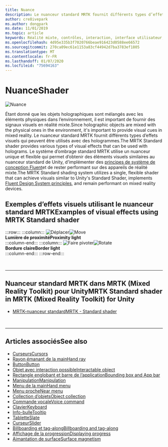 ```yaml
---
title: Nuance
description: Le nuanceur standard MRTK fournit différents types d’effets visuels qui peuvent être utilisés avec des hologrammes.
author: cre8ivepark
ms.author: dongpark
ms.date: 11/01/2019
ms.topic: article
keywords: Réalité mixte, contrôles, interaction, interface utilisateur, expérience utilisateur
ms.openlocfilehash: 4d95e335b3f7020766beae916423d0588ee66572
ms.sourcegitcommit: 270ca09ec61e1153a83cf44942d7ba3783ef1805
ms.translationtype: MT
ms.contentlocale: fr-FR
ms.lasthandoff: 01/07/2020
ms.locfileid: "75694163"
---
```

# <a name="shader"></a><span data-ttu-id="61e98-104">Nuance</span><span class="sxs-lookup"><span data-stu-id="61e98-104">Shader</span></span>

![Nuance](images/UX/UX_Hero_StandardShader.jpg)

<span data-ttu-id="61e98-106">Étant donné que les objets holographiques sont mélangés avec les éléments physiques dans l’environnement, il est important de fournir des signaux visuels en réalité mixte.</span><span class="sxs-lookup"><span data-stu-id="61e98-106">Since holographic objects are mixed with the physical ones in the environment, it's important to provide visual cues in mixed reality.</span></span> <span data-ttu-id="61e98-107">Le nuanceur standard MRTK fournit différents types d’effets visuels qui peuvent être utilisés avec des hologrammes.</span><span class="sxs-lookup"><span data-stu-id="61e98-107">The MRTK Standard shader provides various types of visual effects that can be used with holograms.</span></span> <span data-ttu-id="61e98-108">Le système d’ombrage standard MRTK utilise un nuanceur unique et flexible qui permet d’obtenir des éléments visuels similaires au nuanceur standard de Unity, d’implémenter des [principes de système de conception Fluent](https://www.microsoft.com/design/fluent/#/)et de rester performant sur des appareils de réalité mixte.</span><span class="sxs-lookup"><span data-stu-id="61e98-108">The MRTK Standard shading system utilizes a single, flexible shader that can achieve visuals similar to Unity's Standard Shader, implements [Fluent Design System principles](https://www.microsoft.com/design/fluent/#/), and remain performant on mixed reality devices.</span></span>
<br>

## <a name="examples-of-visual-effects-using-mrtk-standard-shader"></a><span data-ttu-id="61e98-109">Exemples d’effets visuels utilisant le nuanceur standard MRTK</span><span class="sxs-lookup"><span data-stu-id="61e98-109">Examples of visual effects using MRTK Standard shader</span></span> 
:::row:::
    :::column:::
       <span data-ttu-id="61e98-110">![Déplacer](images/UX/UX_Button_Affordance_ProximityLight.jpg)</span><span class="sxs-lookup"><span data-stu-id="61e98-110">![Move](images/UX/UX_Button_Affordance_ProximityLight.jpg)</span></span><br>
       <span data-ttu-id="61e98-111">**Lumière de proximité**</span><span class="sxs-lookup"><span data-stu-id="61e98-111">**Proximity light**</span></span><br>
    :::column-end:::
    :::column:::
       <span data-ttu-id="61e98-112">![Faire pivoter](images/UX/UX_Button_Affordance_FocusHighlight.jpg)</span><span class="sxs-lookup"><span data-stu-id="61e98-112">![Rotate](images/UX/UX_Button_Affordance_FocusHighlight.jpg)</span></span><br>
        <span data-ttu-id="61e98-113">**Bordure claire**</span><span class="sxs-lookup"><span data-stu-id="61e98-113">**Border light**</span></span><br>
    :::column-end:::
:::row-end:::

<br>

---

## <a name="mrtk-standard-shader-in-mrtk-mixed-reality-toolkit-for-unity"></a><span data-ttu-id="61e98-114">Nuanceur standard MRTK dans MRTK (Mixed Reality Toolkit) pour Unity</span><span class="sxs-lookup"><span data-stu-id="61e98-114">MRTK Standard shader in MRTK (Mixed Reality Toolkit) for Unity</span></span>

* [<span data-ttu-id="61e98-115">MRTK-nuanceur standard</span><span class="sxs-lookup"><span data-stu-id="61e98-115">MRTK - Standard shader</span></span>](https://microsoft.github.io/MixedRealityToolkit-Unity/Documentation/README_MRTKStandardShader.html)


<br>

---

## <a name="see-also"></a><span data-ttu-id="61e98-116">Articles associés</span><span class="sxs-lookup"><span data-stu-id="61e98-116">See also</span></span>

* [<span data-ttu-id="61e98-117">Curseurs</span><span class="sxs-lookup"><span data-stu-id="61e98-117">Cursors</span></span>](cursors.md)
* [<span data-ttu-id="61e98-118">Rayon émanant de la main</span><span class="sxs-lookup"><span data-stu-id="61e98-118">Hand ray</span></span>](point-and-commit.md)
* [<span data-ttu-id="61e98-119">Button</span><span class="sxs-lookup"><span data-stu-id="61e98-119">Button</span></span>](button.md)
* [<span data-ttu-id="61e98-120">Objet avec interaction possible</span><span class="sxs-lookup"><span data-stu-id="61e98-120">Interactable object</span></span>](interactable-object.md)
* [<span data-ttu-id="61e98-121">Rectangle englobant et barre de l’application</span><span class="sxs-lookup"><span data-stu-id="61e98-121">Bounding box and App bar</span></span>](app-bar-and-bounding-box.md)
* [<span data-ttu-id="61e98-122">Manipulation</span><span class="sxs-lookup"><span data-stu-id="61e98-122">Manipulation</span></span>](direct-manipulation.md)
* [<span data-ttu-id="61e98-123">Menu de la main</span><span class="sxs-lookup"><span data-stu-id="61e98-123">Hand menu</span></span>](hand-menu.md)
* [<span data-ttu-id="61e98-124">Menu proche</span><span class="sxs-lookup"><span data-stu-id="61e98-124">Near menu</span></span>](near-menu.md)
* [<span data-ttu-id="61e98-125">Collection d’objets</span><span class="sxs-lookup"><span data-stu-id="61e98-125">Object collection</span></span>](object-collection.md)
* [<span data-ttu-id="61e98-126">Commande vocale</span><span class="sxs-lookup"><span data-stu-id="61e98-126">Voice command</span></span>](voice-input.md)
* [<span data-ttu-id="61e98-127">Clavier</span><span class="sxs-lookup"><span data-stu-id="61e98-127">Keyboard</span></span>](keyboard.md)
* [<span data-ttu-id="61e98-128">Info-bulle</span><span class="sxs-lookup"><span data-stu-id="61e98-128">Tooltip</span></span>](tooltip.md)
* [<span data-ttu-id="61e98-129">Tablette</span><span class="sxs-lookup"><span data-stu-id="61e98-129">Slate</span></span>](slate.md)
* [<span data-ttu-id="61e98-130">Curseur</span><span class="sxs-lookup"><span data-stu-id="61e98-130">Slider</span></span>](slider.md)
* [<span data-ttu-id="61e98-131">Billboarding et tag-along</span><span class="sxs-lookup"><span data-stu-id="61e98-131">Billboarding and tag-along</span></span>](billboarding-and-tag-along.md)
* [<span data-ttu-id="61e98-132">Affichage de la progression</span><span class="sxs-lookup"><span data-stu-id="61e98-132">Displaying progress</span></span>](progress.md)
* [<span data-ttu-id="61e98-133">Aimantation de surface</span><span class="sxs-lookup"><span data-stu-id="61e98-133">Surface magnetism</span></span>](surface-magnetism.md)
